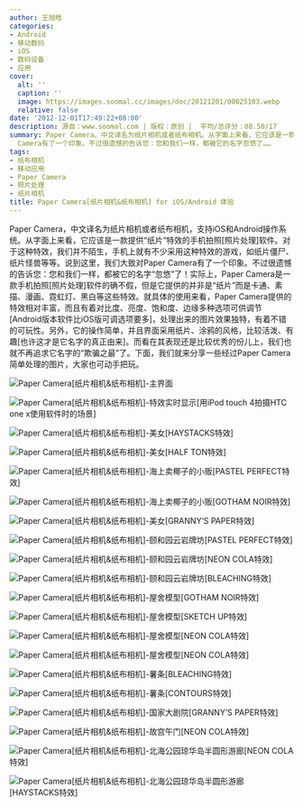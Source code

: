 ```yaml
---
author: 王旭晗
categories:
- Android
- 移动数码
- iOS
- 数码设备
- 应用
cover:
  alt: ''
  caption: ''
  image: https://images.soomal.cc/images/doc/20121201/00025103.webp
  relative: false
date: '2012-12-01T17:49:22+08:00'
description: 源自：www.soomal.com | 版权：原创 |  平均/总评分：08.50/17
summary: Paper Camera，中文译名为纸片相机或者纸布相机。从字面上来看，它应该是一款提供“纸片”特效的手机拍照软件。对于这种特效，我们并不陌生，手机上就有不少采用这种特效的游戏，如纸片僵尸等等。说到这里，我们大致对Paper
  Camera有了一个印象。不过很遗憾的告诉您：您和我们一样，都被它的名字忽悠了……
tags:
- 纸布相机
- 移动应用
- Paper Camera
- 照片处理
- 纸片相机
title: Paper Camera[纸片相机&纸布相机] for iOS/Android 体验
---
```


Paper Camera，中文译名为纸片相机或者纸布相机，支持iOS和Android操作系统。从字面上来看，它应该是一款提供“纸片”特效的手机拍照[照片处理]软件。对于这种特效，我们并不陌生，手机上就有不少采用这种特效的游戏，如纸片僵尸、纸片怪兽等等。说到这里，我们大致对Paper Camera有了一个印象。不过很遗憾的告诉您：您和我们一样，都被它的名字“忽悠”了！实际上，Paper Camera是一款手机拍照[照片处理]软件的确不假，但是它提供的并非是“纸片”而是卡通、素描、漫画、霓虹灯、黑白等这些特效。就具体的使用来看，Paper Camera提供的特效相对丰富，而且有着对比度、亮度、饱和度、边缘多种选项可供调节[Android版本软件比iOS版可调选项要多]，处理出来的图片效果独特，有着不错的可玩性。另外，它的操作简单，并且界面采用纸片、涂鸦的风格，比较活泼、有趣[也许这才是它名字的真正由来]。而看在其表现还是比较优秀的份儿上，我们也就不再追求它名字的“欺骗之最”了。下面，我们就来分享一些经过Paper Camera简单处理的图片，大家也可动手把玩。



![Paper Camera[纸片相机&纸布相机]-主界面](https://images.soomal.cc/images/doc/20121201/00025101.webp)



![Paper Camera[纸片相机&纸布相机]-特效实时显示[用iPod touch 4拍摄HTC one x使用软件时的场景]](https://images.soomal.cc/images/doc/20121201/00025102.webp)



![Paper Camera[纸片相机&纸布相机]-美女[HAYSTACKS特效]](https://images.soomal.cc/images/doc/20121201/00025103.webp)



![Paper Camera[纸片相机&纸布相机]-美女[HALF TON特效]](https://images.soomal.cc/images/doc/20121201/00025104.webp)



![Paper Camera[纸片相机&纸布相机]-海上卖椰子的小贩[PASTEL PERFECT特效]](https://images.soomal.cc/images/doc/20121201/00025105.webp)



![Paper Camera[纸片相机&纸布相机]-海上卖椰子的小贩[GOTHAM NOIR特效]](https://images.soomal.cc/images/doc/20121201/00025106.webp)



![Paper Camera[纸片相机&纸布相机]-美女[GRANNY‘S PAPER特效]](https://images.soomal.cc/images/doc/20121201/00025107.webp)



![Paper Camera[纸片相机&纸布相机]-颐和园云岩牌坊[PASTEL PERFECT特效]](https://images.soomal.cc/images/doc/20121201/00025108.webp)



![Paper Camera[纸片相机&纸布相机]-颐和园云岩牌坊[NEON COLA特效]](https://images.soomal.cc/images/doc/20121201/00025109.webp)



![Paper Camera[纸片相机&纸布相机]-颐和园云岩牌坊[BLEACHING特效]](https://images.soomal.cc/images/doc/20121201/00025110.webp)



![Paper Camera[纸片相机&纸布相机]-屋舍模型[GOTHAM NOIR特效]](https://images.soomal.cc/images/doc/20121201/00025111.webp)



![Paper Camera[纸片相机&纸布相机]-屋舍模型[SKETCH UP特效]](https://images.soomal.cc/images/doc/20121201/00025112.webp)



![Paper Camera[纸片相机&纸布相机]-屋舍模型[NEON COLA特效]](https://images.soomal.cc/images/doc/20121201/00025113.webp)



![Paper Camera[纸片相机&纸布相机]-屋舍模型[NEON COLA特效]](https://images.soomal.cc/images/doc/20121201/00025114.webp)



![Paper Camera[纸片相机&纸布相机]-薯条[BLEACHING特效]](https://images.soomal.cc/images/doc/20121201/00025115.webp)



![Paper Camera[纸片相机&纸布相机]-薯条[CONTOURS特效]](https://images.soomal.cc/images/doc/20121201/00025116.webp)



![Paper Camera[纸片相机&纸布相机]-国家大剧院[GRANNY’S PAPER特效]](https://images.soomal.cc/images/doc/20121201/00025117.webp)



![Paper Camera[纸片相机&纸布相机]-故宫午门[NEON COLA特效]](https://images.soomal.cc/images/doc/20121201/00025118.webp)



![Paper Camera[纸片相机&纸布相机]-北海公园琼华岛半圆形游廊[NEON COLA特效]](https://images.soomal.cc/images/doc/20121201/00025119.webp)



![Paper Camera[纸片相机&纸布相机]-北海公园琼华岛半圆形游廊[HAYSTACKS特效]](https://images.soomal.cc/images/doc/20121201/00025120.webp)